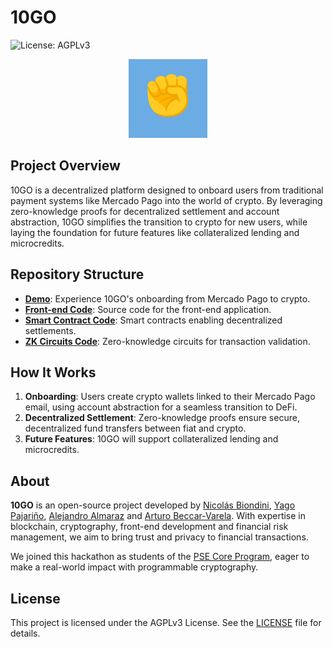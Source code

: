 # 10GO

![License: AGPLv3](https://img.shields.io/badge/License-AGPL%20v3-blue.svg)

<p align="center">
  <img src="./assets/10GO-icon.png" alt="10GO: You've got it!" width="126"/>
</p>

## Project Overview

10GO is a decentralized platform designed to onboard users from traditional payment systems like Mercado Pago into the world of crypto. By leveraging zero-knowledge proofs for decentralized settlement and account abstraction, 10GO simplifies the transition to crypto for new users, while laying the foundation for future features like collateralized lending and microcredits.

## Repository Structure

- **[Demo](https://example.com)**: Experience 10GO's onboarding from Mercado Pago to crypto.
- **[Front-end Code](https://github.com/10GO-labs/10GO-frontend)**: Source code for the front-end application.
- **[Smart Contract Code](https://github.com/10GO-labs/10GO-contracts)**: Smart contracts enabling decentralized settlements.
- **[ZK Circuits Code](https://github.com/10GO-labs/10GO-zk-circuits)**: Zero-knowledge circuits for transaction validation.

## How It Works

1. **Onboarding**: Users create crypto wallets linked to their Mercado Pago email, using account abstraction for a seamless transition to DeFi.
2. **Decentralized Settlement**: Zero-knowledge proofs ensure secure, decentralized fund transfers between fiat and crypto.
3. **Future Features**: 10GO will support collateralized lending and microcredits.

## About

**10GO** is an open-source project developed by [Nicolás Biondini](https://github.com/NicolasBiondini), [Yago Pajariño](https://github.com/yagopajarino), [Alejandro Almaraz](https://github.com/almaraz97) and [Arturo Beccar-Varela](https://github.com/arturoBeccar). With expertise in blockchain, cryptography, front-end development and financial risk management, we aim to bring trust and privacy to financial transactions. 

We joined this hackathon as students of the [PSE Core Program](https://pse.dev/en/programs), eager to make a real-world impact with programmable cryptography.

## License

This project is licensed under the AGPLv3 License. See the [LICENSE](LICENSE) file for details.
